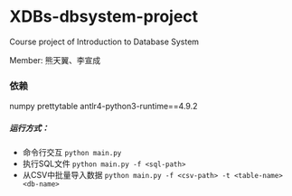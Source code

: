 # XDBs-dbsystem-project
Course project of Introduction to Database System

Member: 熊天翼、李宣成

### 依赖
numpy
prettytable
antlr4-python3-runtime==4.9.2

##### 运行方式：

- 命令行交互 `python main.py`
- 执行SQL文件 `python main.py -f <sql-path>`
- 从CSV中批量导入数据 `python main.py -f <csv-path> -t <table-name> <db-name>`


